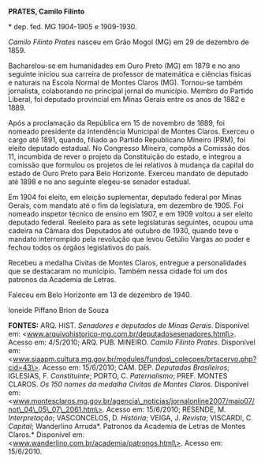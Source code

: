 **PRATES, Camilo Filinto**

\* dep. fed. MG 1904-1905 e 1909-1930.

*Camilo Filinto Prates* nasceu em Grão Mogol (MG) em 29 de dezembro de
1859.

Bacharelou-se em humanidades em Ouro Preto (MG) em 1879 e no ano
seguinte iniciou sua carreira de professor de matemática e ciências
físicas e naturais na Escola Normal de Montes Claros (MG). Tornou-se
também jornalista, colaborando no principal jornal do município. Membro
do Partido Liberal, foi deputado provincial em Minas Gerais entre os
anos de 1882 e 1889.

Após a proclamação da República em 15 de novembro de 1889, foi nomeado
presidente da Intendência Municipal de Montes Claros. Exerceu o cargo
até 1891, quando, filiado ao Partido Republicano Mineiro (PRM), foi
eleito deputado estadual. No Congresso Mineiro, compôs a Comissão dos
11, incumbida de rever o projeto da Constituição do estado, e integrou a
comissão que formulou os projetos de lei relativos à mudança da capital
do estado de Ouro Preto para Belo Horizonte. Exerceu mandato de deputado
até 1898 e no ano seguinte elegeu-se senador estadual.

Em 1904 foi eleito, em eleição suplementar, deputado federal por Minas
Gerais, com mandato até o fim da legislatura, em dezembro de 1905. Foi
nomeado inspetor técnico de ensino em 1907, e em 1909 voltou a ser
eleito deputado federal. Reeleito para as sete legislaturas seguintes,
ocupou uma cadeira na Câmara dos Deputados até outubro de 1930, quando
teve o mandato interrompido pela revolução que levou Getúlio Vargas ao
poder e fechou todos os órgãos legislativos do país.

Recebeu a medalha Civitas de Montes Claros, entregue a personalidades
que se destacaram no município. Também nessa cidade foi um dos patronos
da Academia de Letras.

Faleceu em Belo Horizonte em 13 de dezembro de 1940.

Ioneide Piffano Brion de Souza

**FONTES:** ARQ. HIST. *Senadores e deputados de Minas Gerais*.
Disponível em:
\<www.arquivohistorico-mg.com.br/deputadosesenadores.html\>. Acesso em:
4/5/2010; ARQ. PUB. MINEIRO. *Camilo Filinto Prates*. Disponível em:
\<www.siaapm.cultura.mg.gov.br/modules/fundos\_colecoes/brtacervo.php?cid=43\>.
Acesso em: 15/6/2010; CÂM. DEP. *Deputados Brasileiros*; IGLESIAS, F.
*Constituinte*; PORTO, C. *Paternalismo*; PREF. MONTES CLAROS. *Os 150
nomes da medalha Civitas de Montes Claros*. Disponível em:
\<www.montesclaros.mg.gov.br/agencia\_noticias/jornalonline2007/maio07/not\_04\_05\_07\_2061.htm\>.
Acesso em: 15/6/2010; RESENDE, M. *Interpretação*; VASCONCELOS, D.
*História*; VEIGA, J. *Revista*; VISCARDI, C. *Capital*; Wanderlino
Arruda*. Patronos da Academia de Letras de Montes Claros.* Disponível
em: \<www.wanderlino.com.br/academia/patronos.html\>. Acesso em:
15/6/2010.
